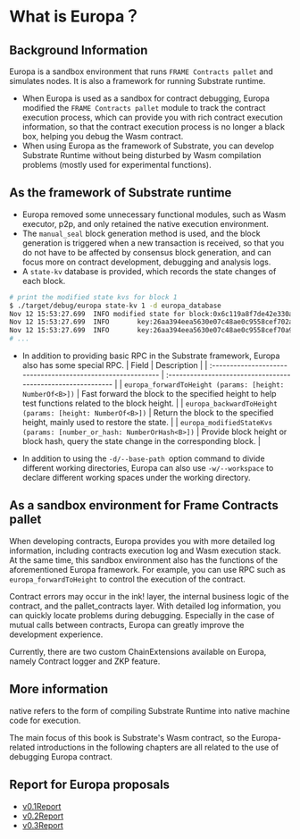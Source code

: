 # What is Europa？

## Background Information

Europa is a sandbox environment that runs `FRAME Contracts pallet` and simulates nodes. It is also a framework for running Substrate runtime.

* When Europa is used as a sandbox for contract debugging, Europa modified the `FRAME Contracts pallet` module to track the contract execution process, which can provide you with rich contract execution information, so that the contract execution process is no longer a black box, helping you debug the Wasm contract.
* When using Europa as the framework of Substrate, you can develop Substrate Runtime without being disturbed by Wasm compilation problems (mostly used for experimental functions).
## As the framework of Substrate runtime

* Europa removed some unnecessary functional modules, such as Wasm executor, p2p, and only retained the native execution environment.
* The `manual_seal` block generation method is used, and the block generation is triggered when a new transaction is received, so that you do not have to be affected by consensus block generation, and can focus more on contract development, debugging and analysis logs.
* A `state-kv` database is provided, which records the state changes of each block.
```bash
# print the modified state kvs for block 1
$ ./target/debug/europa state-kv 1 -d europa_database
Nov 12 15:53:27.699  INFO modified state for block:0x6c119a8f7de42e330aca8b9d3587937aacbbc203cc21650b60644c2f2d33e7fb    
Nov 12 15:53:27.699  INFO       key:26aa394eea5630e07c48ae0c9558cef702a5c1b19ab7a04f536c519aca4983ac|value:[DELETED]    
Nov 12 15:53:27.699  INFO       key:26aa394eea5630e07c48ae0c9558cef70a98fdbe9ce6c55837576c60c7af3850|value:05000000
# ... 
```

* In addition to providing basic RPC in the Substrate framework, Europa also has some special RPC.
| Field                                                        | Description                                                  |
| :----------------------------------------------------------- | :----------------------------------------------------------- |
| `europa_forwardToHeight (params: [height: NumberOf<B>])`       | Fast forward the block to the specified height to help test functions related to the block height. |
| `europa_backwardToHeight (params: [height: NumberOf<B>])`      | Return the block to the specified height, mainly used to restore the state. |
| `europa_modifiedStateKvs (params: [number_or_hash: NumberOrHash<B>])` | Provide block height or block hash, query the state change in the corresponding block. |

* In addition to using the `-d/--base-path `option command to divide different working directories, Europa can also use `-w/--workspace` to declare different working spaces under the working directory.
## As a sandbox environment for Frame Contracts pallet

When developing contracts, Europa provides you with more detailed log information, including contracts execution log and Wasm execution stack. At the same time, this sandbox environment also has the functions of the aforementioned Europa framework. For example, you can use RPC such as `europa_forwardToHeight` to control the execution of the contract.

Contract errors may occur in the ink! layer, the internal business logic of the contract, and the pallet_contracts layer. With detailed log information, you can quickly locate problems during debugging. Especially in the case of mutual calls between contracts, Europa can greatly improve the development experience.

Currently, there are two custom ChainExtensions available on Europa, namely Contract logger and ZKP feature.

## More information

native refers to the form of compiling Substrate Runtime into native machine code for execution.

The main focus of this book is Substrate's Wasm contract, so the Europa-related introductions in the following chapters are all related to the use of debugging Europa contract.

## Report for Europa proposals

- [v0.1Report](./reports/v0.2Report.md)
- [v0.2Report](./reports/v0.2Report.md)
- [v0.3Report](./reports/v0.3Report.md)

